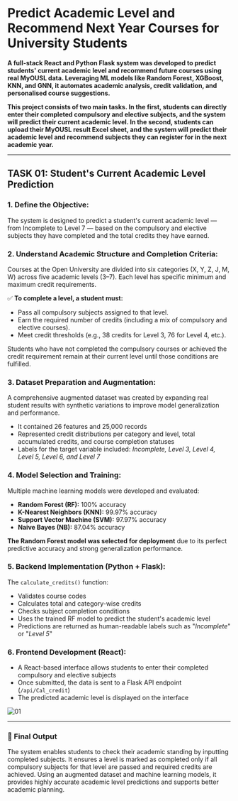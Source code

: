 # **Predict Academic Level and Recommend Next Year Courses for University Students**

**A full-stack React and Python Flask system was developed to predict students' current academic level and recommend future courses using real MyOUSL data. Leveraging ML models like Random Forest, XGBoost, KNN, and GNN, it automates academic analysis, credit validation, and personalised course suggestions.**

**This project consists of two main tasks. In the first, students can directly enter their completed compulsory and elective subjects, and the system will predict their current academic level. In the second, students can upload their MyOUSL result Excel sheet, and the system will predict their academic level and recommend subjects they can register for in the next academic year.**

---

## **TASK 01: Student's Current Academic Level Prediction**

### **1. Define the Objective:**
The system is designed to predict a student's current academic level — from Incomplete to Level 7 — based on the compulsory and elective subjects they have completed and the total credits they have earned.

### **2. Understand Academic Structure and Completion Criteria:**
Courses at the Open University are divided into six categories (X, Y, Z, J, M, W) across five academic levels (3–7). Each level has specific minimum and maximum credit requirements.

✅ **To complete a level, a student must:**
- Pass all compulsory subjects assigned to that level.
- Earn the required number of credits (including a mix of compulsory and elective courses).
- Meet credit thresholds (e.g., 38 credits for Level 3, 76 for Level 4, etc.).

Students who have not completed the compulsory courses or achieved the credit requirement remain at their current level until those conditions are fulfilled.

### **3. Dataset Preparation and Augmentation:**
A comprehensive augmented dataset was created by expanding real student results with synthetic variations to improve model generalization and performance.

- It contained 26 features and 25,000 records
- Represented credit distributions per category and level, total accumulated credits, and course completion statuses
- Labels for the target variable included: *Incomplete, Level 3, Level 4, Level 5, Level 6, and Level 7*

### **4. Model Selection and Training:**
Multiple machine learning models were developed and evaluated:

- **Random Forest (RF):** 100% accuracy
- **K-Nearest Neighbors (KNN):** 99.97% accuracy
- **Support Vector Machine (SVM):** 97.97% accuracy
- **Naive Bayes (NB):** 87.04% accuracy

**The Random Forest model was selected for deployment** due to its perfect predictive accuracy and strong generalization performance.

### **5. Backend Implementation (Python + Flask):**
The `calculate_credits()` function:
- Validates course codes
- Calculates total and category-wise credits
- Checks subject completion conditions
- Uses the trained RF model to predict the student's academic level
- Predictions are returned as human-readable labels such as "*Incomplete*" or "*Level 5*"

### **6. Frontend Development (React):**
- A React-based interface allows students to enter their completed compulsory and elective subjects
- Once submitted, the data is sent to a Flask API endpoint (`/api/Cal_credit`)
- The predicted academic level is displayed on the interface

  
![01](https://github.com/user-attachments/assets/748ed4d2-ba87-46bc-8b66-65ef8f47a13e)

---

### **📘 Final Output**
The system enables students to check their academic standing by inputting completed subjects. It ensures a level is marked as completed only if all compulsory subjects for that level are passed and required credits are achieved. Using an augmented dataset and machine learning models, it provides highly accurate academic level predictions and supports better academic planning.


